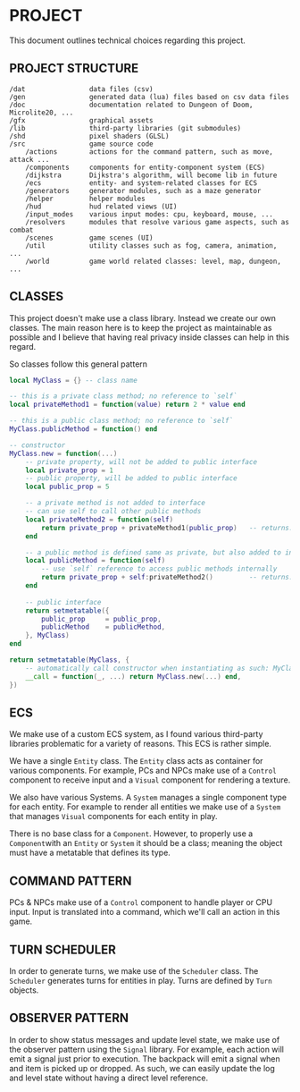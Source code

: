 # PROJECT

This document outlines technical choices regarding this project. 

## PROJECT STRUCTURE

```
/dat                data files (csv)
/gen                generated data (lua) files based on csv data files
/doc                documentation related to Dungeon of Doom, Microlite20, ...
/gfx                graphical assets
/lib                third-party libraries (git submodules)
/shd                pixel shaders (GLSL)
/src                game source code
    /actions        actions for the command pattern, such as move, attack ...
    /components     components for entity-component system (ECS)
    /dijkstra       Dijkstra's algorithm, will become lib in future
    /ecs            entity- and system-related classes for ECS
    /generators     generator modules, such as a maze generator
    /helper         helper modules
    /hud            hud related views (UI)
    /input_modes    various input modes: cpu, keyboard, mouse, ...
    /resolvers      modules that resolve various game aspects, such as combat
    /scenes         game scenes (UI)
    /util           utility classes such as fog, camera, animation, ...
    /world          game world related classes: level, map, dungeon, ...
```

## CLASSES

This project doesn't make use a class library. Instead we create our own classes. The main reason here is to keep the project as maintainable as possible and I believe that having real privacy inside classes can help in this regard.

So classes follow this general pattern

```lua
local MyClass = {} -- class name

-- this is a private class method; no reference to `self`
local privateMethod1 = function(value) return 2 * value end

-- this is a public class method; no reference to `self`
MyClass.publicMethod = function() end

-- constructor
MyClass.new = function(...)
    -- private property, will not be added to public interface
    local private_prop = 1
    -- public property, will be added to public interface
    local public_prop = 5

    -- a private method is not added to interface
    -- can use self to call other public methods
    local privateMethod2 = function(self) 
        return private_prop + privateMethod1(public_prop)   -- returns: 11
    end

    -- a public method is defined same as private, but also added to interface
    local publicMethod = function(self) 
        -- use `self` reference to access public methods internally
        return private_prop + self:privateMethod2()         -- returns: 12
    end
    
    -- public interface
    return setmetatable({
        public_prop     = public_prop,              
        publicMethod    = publicMethod,             
    }, MyClass)
end

return setmetatable(MyClass, {
    -- automatically call constructor when instantiating as such: MyClass()
    __call = function(_, ...) return MyClass.new(...) end, 
})
```

## ECS

We make use of a custom ECS system, as I found various third-party libraries problematic for a variety of reasons. This ECS is rather simple.

We have a single `Entity` class. The `Entity` class acts as container for various components. For example, PCs and NPCs make use of a `Control` component to receive input and a `Visual` component for rendering a texture.

We also have various Systems. A `System` manages a single component type for each entity. For example to render all entities we make use of a `System` that manages `Visual` components for each entity in play.

There is no base class for a `Component`. However, to properly use a `Component`with an `Entity` or `System` it should be a class; meaning the object must have a metatable that defines its type.

## COMMAND PATTERN

PCs & NPCs make use of a `Control` component to handle player or CPU input. Input is translated into a command, which we'll call an action in this game. 

## TURN SCHEDULER

In order to generate turns, we make use of the `Scheduler` class. The `Scheduler` generates turns for entities in play. Turns are defined by `Turn` objects.

## OBSERVER PATTERN

In order to show status messages and update level state, we make use of the observer pattern using the `Signal` library. For example, each action will emit a signal just prior to execution. The backpack will emit a signal when and item is picked up or dropped. As such, we can easily update the log and level state without having a direct level reference.
